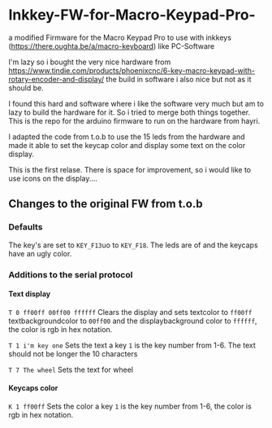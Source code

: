 # Inkkey-FW-for-Macro-Keypad-Pro-
a modified Firmware for the Macro Keypad Pro to use with inkkeys (https://there.oughta.be/a/macro-keyboard) like PC-Software

I'm lazy so i bought the very nice hardware from https://www.tindie.com/products/phoenixcnc/6-key-macro-keypad-with-rotary-encoder-and-display/ the build in software i also nice but not as it should be.

I found this hard and software where i like the software very much but am to lazy to build the hardware for it. So i tried to merge both things together. This is the repo for the arduino firmware to run on the hardware from hayri.

I adapted the code from t.o.b to use the 15 leds from the hardware and made it able to set the keycap color and display some text on the color display.

This is the first relase. There is space for improvement, so i would like to use icons on the display....

## Changes to the original FW from t.o.b

### Defaults

The key's are set to `KEY_F13`uo to `KEY_F18`. The leds are of and the keycaps have an ugly color.

### Additions to the serial protocol

#### Text display
`T 0 ff00ff 00ff00 ffffff`
Clears the display and sets textcolor to `ff00ff` textbackgroundcolor to `00ff00` and the displaybackground color to `ffffff`, the color is rgb in hex notation.

`T 1 i'm key one`
Sets the text a key `1` is the key number from 1-6. The text should not be longer the 10 characters

`T 7 The wheel`
Sets the text for wheel

#### Keycaps color
`K 1 ff00ff`
Sets the color a key `1` is the key number from 1-6, the color is rgb in hex notation.





